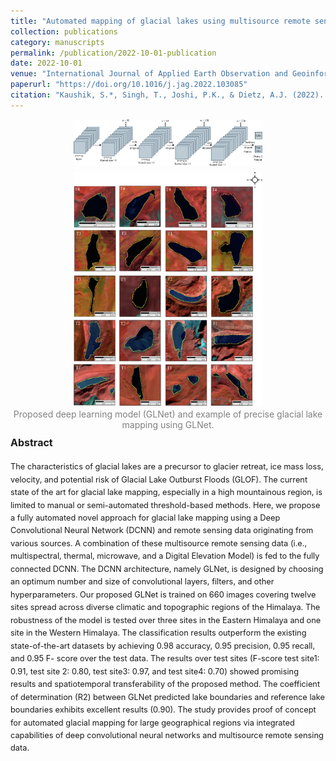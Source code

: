 ```yaml
---
title: "Automated mapping of glacial lakes using multisource remote sensing data and deep convolutional neural network"
collection: publications
category: manuscripts
permalink: /publication/2022-10-01-publication
date: 2022-10-01
venue: "International Journal of Applied Earth Observation and Geoinformation"
paperurl: "https://doi.org/10.1016/j.jag.2022.103085"
citation: "Kaushik, S.*, Singh, T., Joshi, P.K., & Dietz, A.J. (2022). Automated mapping of glacial lakes using multisource remote sensing data and deep convolutional neural network. International Journal of Applied Earth Observation and Geoinformation."
---
```


<div style="display: flex; flex-direction: column; align-items: center; text-align: center;">
    <img src="../images/AEO3.jpg" alt="AEO3" style="width: 60%; margin-bottom: 10px;">
    <img src="../images/AEO1.jpg" alt="AEO1" style="width: 60%;">
    <figcaption style="font-size: 14px; color: gray; margin-top: 5px;">
        Proposed deep learning model (GLNet) and example of precise glacial lake mapping using GLNet.
    </figcaption>
</div>

<style>
  /* Page-scoped abstract size tweak */
  .paper-abstract { font-size: 0.8rem; line-height: 1.6; }
  .paper-abstract h3 { font-size: 1.0rem; margin-top: .5rem; }
</style>

<div class="paper-abstract">
  <h3>Abstract</h3>
  <p>The characteristics of glacial lakes are a precursor to glacier retreat, ice mass loss, velocity, and potential risk of Glacial Lake Outburst Floods (GLOF). The current state of the art for glacial lake mapping, especially in a high mountainous region, is limited to manual or semi-automated threshold-based methods. Here, we propose a fully automated novel approach for glacial lake mapping using a Deep Convolutional Neural Network (DCNN) and remote sensing data originating from various sources. A combination of these multisource remote sensing data (i.e., multispectral, thermal, microwave, and a Digital Elevation Model) is fed to the fully connected DCNN. The DCNN architecture, namely GLNet, is designed by choosing an optimum number and size of convolutional layers, filters, and other hyperparameters. Our proposed GLNet is trained on 660 images covering twelve sites spread across diverse climatic and topographic regions of the Himalaya. The robustness of the model is tested over three sites in the Eastern Himalaya and one site in the Western Himalaya. The classification results outperform the existing state-of-the-art datasets by achieving 0.98 accuracy, 0.95 precision, 0.95 recall, and 0.95 F- score over the test data. The results over test sites (F-score test site1: 0.91, test site 2: 0.80, test site3: 0.97, and test site4: 0.70) showed promising results and spatiotemporal transferability of the proposed method. The coefficient of determination (R2) between GLNet predicted lake boundaries and reference lake boundaries exhibits excellent results (0.90). The study provides proof of concept for automated glacial mapping for large geographical regions via integrated capabilities of deep convolutional neural networks and multisource remote sensing data.</p>
</div>
